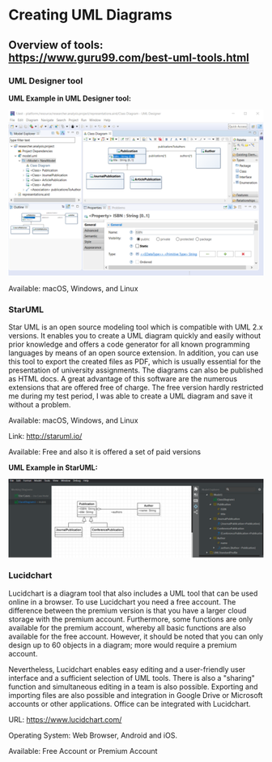 

# Creating UML Diagrams

## Overview of tools: https://www.guru99.com/best-uml-tools.html

### UML Designer tool

**UML Example in UML Designer tool:**

![UML Example in UML Designer tool](/wiki/uml/UMLDesigner-example.png)

Available: macOS, Windows, and Linux

### StarUML

Star UML is an open source modeling tool which is compatible with UML 2.x versions. It enables you to create a UML diagram quickly and easily without prior knowledge and offers a code generator for all known programming languages by means of an open source extension. In addition, you can use this tool to export the created files as PDF, which is usually essential for the presentation of university assignments. The diagrams can also be published as HTML docs. A great advantage of this software are the numerous extensions that are offered free of charge. The free version hardly restricted me during my test period, I was able to create a UML diagram and save it without a problem.

Available: macOS, Windows, and Linux 

Link: http://staruml.io/

Available: Free and also it is offered a set of paid versions 

**UML Example in StarUML:**

![Image of StartUML](/wiki/uml/staruml-UML.png)

### Lucidchart

Lucidchart is a diagram tool that also includes a UML tool that can be used online in a browser. To use Lucidchart you need a free account. The difference between the premium version is that you have a larger cloud storage with the premium account. Furthermore, some functions are only available for the premium account, whereby all basic functions are also available for the free account. However, it should be noted that you can only design up to 60 objects in a diagram; more would require a premium account.

Nevertheless, Lucidchart enables easy editing and a user-friendly user interface and a sufficient selection of UML tools. There is also a "sharing" function and simultaneous editing in a team is also possible. Exporting and importing files are also possible and integration in Google Drive or Microsoft accounts or other applications. Office can be integrated with Lucidchart.

URL: https://www.lucidchart.com/

Operating System: Web Browser, Android and iOS.

Available: Free Account or Premium Account
